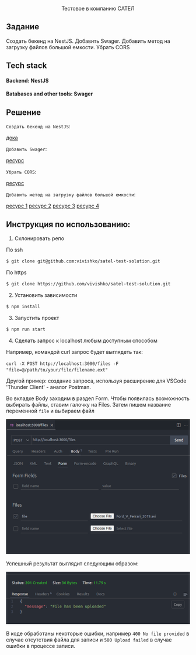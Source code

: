 <p align="center">Тестовое в компанию САТЕЛ <p align="center">

## Задание

Создать бекенд на NestJS. Добавить Swager. Добавить метод на загрузку файлов большой емкости. Убрать CORS

## Tech stack

#### Backend: NestJS

#### Batabases and other tools: Swager

## Решение

`Создать бекенд на NestJS`:

[дока](https://docs.nestjs.com/)

`Добавить Swager`:

[ресурс](https://docs.nestjs.com/openapi/introduction#bootstrap)

`Убрать CORS`:

[ресурс](https://docs.nestjs.com/security/cors)

`Добавить метод на загрузку файлов большой емкости`:

[ресурс 1](https://metanit.com/web/nodejs/10.1.php)
[ресурс 2](https://docs.nestjs.com/techniques/file-upload)
[ресурс 3](https://github.com/nestjs/nest/tree/master/sample/29-file-upload)
[ресурс 4](https://gabrieltanner.org/blog/nestjs-file-uploading-using-multer/)

## Инструкция по использованию:

1. Склонировать репо

По ssh

```bash
$ git clone git@github.com:vivishko/satel-test-solution.git
```

По https

```bash
$ git clone https://github.com/vivishko/satel-test-solution.git
```

2. Установить зависимости

```bash
$ npm install
```

3. Запустить проект

```bash
$ npm run start
```

4. Сделать запрос к localhost любым доступным способом

Например, командой curl запрос будет выглядеть так:

`curl -X POST http://localhost:3000/files -F "file=@/path/to/your/file/filename.ext"`

Другой пример:
создание запроса, используя расширение для VSCode 'Thunder Client' - аналог Postman.

Во вкладке Body заходим в раздел Form. Чтобы появилась возможность выбирать файлы, ставим галочку на Files. Затем пишем название переменной `file` и выбираем файл

![запрос через Thunder Client](docs/image.png)

Успешный результат выглядит следующим образом:

![Alt text](docs/image1.png)

В коде обработаны некоторые ошибки, например `400 No file provided` в случае отсутствия файла для записи и `500 Upload failed` в случае ошибки в процессе записи.

